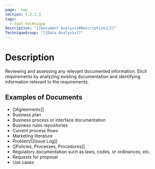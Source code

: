 ```yaml
---
page: .nan
section: 5.2.2.3
tags:
  - tool-technique
Description: "[[Document Analysis#Description|📝]]"
TechniqueGroup: "[[Data Analysis]]"
---
```

# Description
Reviewing and assessing any relevant documented information. Elicit requirements by analyzing existing documentation and identifying information relevant to the requirements.
## Examples of Documents
- [[Agreements]]
- Business plan
- Business process or interface documentation
- Business rules repositories
- Current process flows
- Marketing literature
- Problem/[[Issue Log]]
- [[Policies, Processes, Procedures]]
- Regulatory documentation such as laws, codes, or ordinances, etc.
- Requests for proposal
- Use cases
